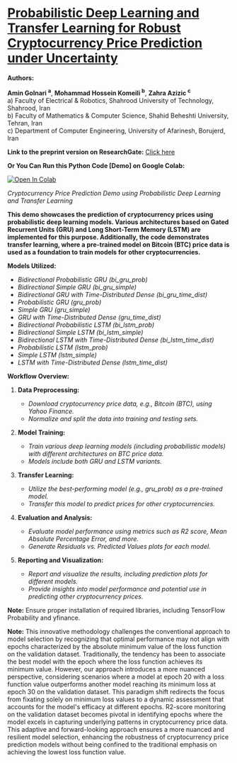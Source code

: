 # [**Probabilistic Deep Learning and Transfer Learning for Robust Cryptocurrency Price Prediction under Uncertainty**](https://www.researchgate.net/publication/373271371_Probabilistic_Deep_Learning_and_Transfer_Learning_for_Robust_Cryptocurrency_Price_Prediction_under_Uncertainty)

**Authors:**

**Amin Golnari <sup>a<sup>**, **Mohammad Hossein Komeili <sup>b<sup>**, **Zahra Azizic <sup>c<sup>** <br>
a) Faculty of Electrical & Robotics, Shahrood University of Technology, Shahrood, Iran <br>
b) Faculty of Mathematics & Computer Science, Shahid Beheshti University, Tehran, Iran <br>
c) Department of Computer Engineering, University of Afarinesh, Borujerd, Iran

**Link to the preprint version on ResearchGate:** [Click here](https://www.researchgate.net/publication/373271371_Probabilistic_Deep_Learning_and_Transfer_Learning_for_Robust_Cryptocurrency_Price_Prediction_under_Uncertainty)

**Or You Can Run this Python Code [Demo] on Google Colab:**    

[![Open In Colab](https://colab.research.google.com/assets/colab-badge.svg)](https://colab.research.google.com/github/amingolnari/Demo-BTCUSD-PricePred-ProbabilisticDL-TransferLearning/blob/main/Demo_BTCUSD_PricePred_5min_TensorFlowProb.ipynb)

*Cryptocurrency Price Prediction Demo using Probabilistic Deep Learning and Transfer Learning*


**This demo showcases the prediction of cryptocurrency prices using probabilistic deep learning models. Various architectures based on Gated Recurrent Units (GRU) and Long Short-Term Memory (LSTM) are implemented for this purpose. Additionally, the code demonstrates transfer learning, where a pre-trained model on Bitcoin (BTC) price data is used as a foundation to train models for other cryptocurrencies.**

**Models Utilized:**
- *Bidirectional Probabilistic GRU (bi_gru_prob)*
- *Bidirectional Simple GRU (bi_gru_simple)*
- *Bidirectional GRU with Time-Distributed Dense (bi_gru_time_dist)*
- *Probabilistic GRU (gru_prob)*
- *Simple GRU (gru_simple)*
- *GRU with Time-Distributed Dense (gru_time_dist)*
- *Bidirectional Probabilistic LSTM (bi_lstm_prob)*
- *Bidirectional Simple LSTM (bi_lstm_simple)*
- *Bidirectional LSTM with Time-Distributed Dense (bi_lstm_time_dist)*
- *Probabilistic LSTM (lstm_prob)*
- *Simple LSTM (lstm_simple)*
- *LSTM with Time-Distributed Dense (lstm_time_dist)*


**Workflow Overview:**
1. **Data Preprocessing:**
   - *Download cryptocurrency price data, e.g., Bitcoin (BTC), using Yahoo Finance.*
   - *Normalize and split the data into training and testing sets.*

2. **Model Training:**
   - *Train various deep learning models (including probabilistic models) with different architectures on BTC price data.*
   - *Models include both GRU and LSTM variants.*

3. **Transfer Learning:**
   - *Utilize the best-performing model (e.g., gru_prob) as a pre-trained model.*
   - *Transfer this model to predict prices for other cryptocurrencies.*

4. **Evaluation and Analysis:**
   - *Evaluate model performance using metrics such as R2 score, Mean Absolute Percentage Error, and more.*
   - *Generate Residuals vs. Predicted Values plots for each model.*

5. **Reporting and Visualization:**
   - *Report and visualize the results, including prediction plots for different models.*
   - *Provide insights into model performance and potential use in predicting other cryptocurrency prices.*

**Note:** Ensure proper installation of required libraries, including TensorFlow Probability and yfinance.


**Note:** This innovative methodology challenges the conventional approach to model selection by recognizing that optimal performance may not align with epochs characterized by the absolute minimum value of the loss function on the validation dataset. Traditionally, the tendency has been to associate the best model with the epoch where the loss function achieves its minimum value. However, our approach introduces a more nuanced perspective, considering scenarios where a model at epoch 20 with a loss function value outperforms another model reaching its minimum loss at epoch 30 on the validation dataset. This paradigm shift redirects the focus from fixating solely on minimum loss values to a dynamic assessment that accounts for the model's efficacy at different epochs. R2-score monitoring on the validation dataset becomes pivotal in identifying epochs where the model excels in capturing underlying patterns in cryptocurrency price data. This adaptive and forward-looking approach ensures a more nuanced and resilient model selection, enhancing the robustness of cryptocurrency price prediction models without being confined to the traditional emphasis on achieving the lowest loss function value.
